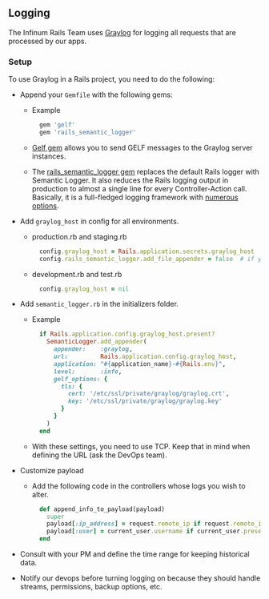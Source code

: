 ## Logging

The Infinum Rails Team uses [Graylog](https://www.graylog.org/) for logging all requests that are processed by our apps.

### Setup
To use Graylog in a Rails project, you need to do the following:

* Append your `Gemfile` with the following gems:

  * Example

    ```Ruby
      gem 'gelf'
      gem 'rails_semantic_logger'
    ```

  * [Gelf gem](https://github.com/Graylog2/gelf-rb) allows you to send GELF messages to the Graylog server instances.

  * The [rails_semantic_logger gem](https://github.com/rocketjob/rails_semantic_logger) replaces the default Rails logger with Semantic Logger. It also reduces the Rails logging output in production to almost a single line for every Controller-Action call. Basically, it is a full-fledged logging framework with [numerous options](http://rocketjob.github.io/semantic_logger/rails).

* Add `graylog_host` in config for all environments.
  * production.rb and staging.rb

    ```Ruby
      config.graylog_host = Rails.application.secrets.graylog_host
      config.rails_semantic_logger.add_file_appender = false  # if you want to disable logging to files
    ```

  * development.rb and test.rb

    ```Ruby
      config.graylog_host = nil
    ```

* Add `semantic_logger.rb` in the initializers folder.

  * Example

    ```Ruby
      if Rails.application.config.graylog_host.present?
        SemanticLogger.add_appender(
          appender:    :graylog,
          url:         Rails.application.config.graylog_host,
          application: "#{application_name}-#{Rails.env}",
          level:       :info,
          gelf_options: {
            tls: {
              cert: '/etc/ssl/private/graylog/graylog.crt',
              key: '/etc/ssl/private/graylog/graylog.key'
            }
          }
        )
      end
    ```
  * With these settings, you need to use TCP. Keep that in mind when defining the URL (ask the DevOps team).

* Customize payload

  * Add the following code in the controllers whose logs you wish to alter.

    ```Ruby
      def append_info_to_payload(payload)
        super
        payload[:ip_address] = request.remote_ip if request.remote_ip.present?
        payload[:user] = current_user.username if current_user.present?
      end
    ```
* Consult with your PM and define the time range for keeping historical data.

* Notify our devops before turning logging on because they should handle streams, permissions, backup options, etc.
